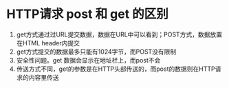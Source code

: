 # HTTP请求 post 和 get 的区别
1. get方式通过过URL提交数据，数据在URL中可以看到；POST方式，数据放置在HTML header内提交
2. get方式提交的数据最多只能有1024字节，而POST没有限制
3. 安全性问题。get 数据会显示在地址栏上，而post不会
4. 传送方式不同，get的参数是在HTTP头部传送的，而post的数据则在HTTP请求的内容里传送

